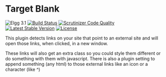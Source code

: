 Target Blank
============

![Elgg 3.1](https://img.shields.io/badge/Elgg-4.0-green.svg)
[![Build Status](https://scrutinizer-ci.com/g/ColdTrick/target_blank/badges/build.png?b=master)](https://scrutinizer-ci.com/g/ColdTrick/target_blank/build-status/master)
[![Scrutinizer Code Quality](https://scrutinizer-ci.com/g/ColdTrick/target_blank/badges/quality-score.png?b=master)](https://scrutinizer-ci.com/g/ColdTrick/target_blank/?branch=master)
[![Latest Stable Version](https://poser.pugx.org/coldtrick/target_blank/v/stable.svg)](https://packagist.org/packages/coldtrick/target_blank)
[![License](https://poser.pugx.org/coldtrick/target_blank/license.svg)](https://packagist.org/packages/coldtrick/target_blank)

This plugin detects links on your site that point to an external site and will open those links, when clicked, in a new window.

These links will also get an extra class so you could style them different or do something with them with javascript.
There is also a plugin setting to append something (any html) to those external links like an icon or a character (like ^)
